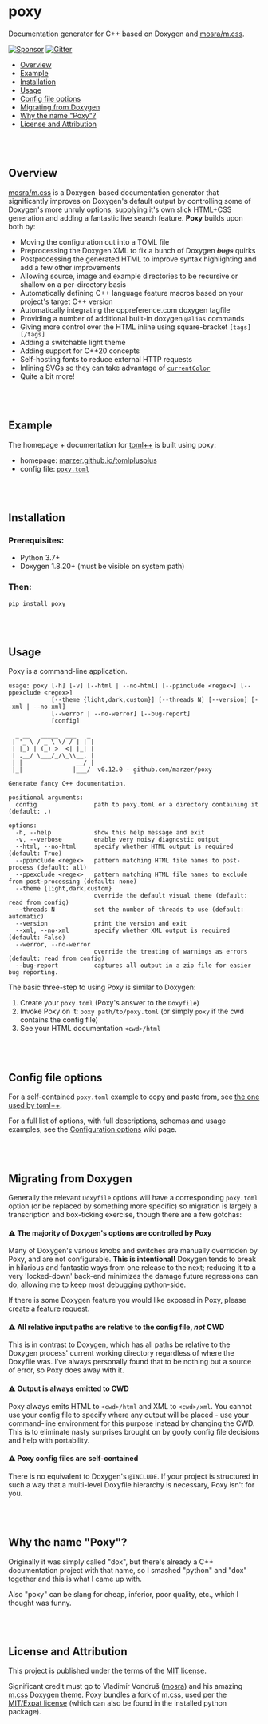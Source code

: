 # poxy

Documentation generator for C++ based on Doxygen and [mosra/m.css](https://mcss.mosra.cz/).

[![Sponsor](https://img.shields.io/static/v1?label=sponsor&message=%E2%9D%A4&logo=GitHub&color=%23fe8e86&style=flat-square)][sponsor]
[![Gitter](https://badges.gitter.im/marzer/poxy.svg)][gitter]

-   [Overview](#overview)
-   [Example](#example)
-   [Installation](#installation)
-   [Usage](#usage)
-   [Config file options](#config-file-options)
-   [Migrating from Doxygen](#migrating-from-doxygen)
-   [Why the name "Poxy"?](#why-the-name-poxy)
-   [License and Attribution](#license-and-attribution)

<br><br>

## Overview

[mosra/m.css] is a Doxygen-based documentation generator that significantly improves on Doxygen's default output
by controlling some of Doxygen's more unruly options, supplying it's own slick HTML+CSS generation and adding
a fantastic live search feature. **Poxy** builds upon both by:

-   Moving the configuration out into a TOML file
-   Preprocessing the Doxygen XML to fix a bunch of Doxygen _~~bugs~~_ quirks
-   Postprocessing the generated HTML to improve syntax highlighting and add a few other improvements
-   Allowing source, image and example directories to be recursive or shallow on a per-directory basis
-   Automatically defining C++ language feature macros based on your project's target C++ version
-   Automatically integrating the cppreference.com doxygen tagfile
-   Providing a number of additional built-in doxygen `@alias` commands
-   Giving more control over the HTML inline using square-bracket `[tags][/tags]`
-   Adding a switchable light theme
-   Adding support for C++20 concepts
-   Self-hosting fonts to reduce external HTTP requests
-   Inlining SVGs so they can take advantage of [`currentColor`]
-   Quite a bit more!

<br><br>

## Example

The homepage + documentation for [toml++] is built using poxy:

-   homepage: [marzer.github.io/tomlplusplus](https://marzer.github.io/tomlplusplus/)
-   config file: [`poxy.toml`](https://github.com/marzer/tomlplusplus/blob/master/docs/poxy.toml)

<br><br>

## Installation

### Prerequisites:

-   Python 3.7+
-   Doxygen 1.8.20+ (must be visible on system path)

### Then:

```
pip install poxy
```

<br><br>

## Usage

Poxy is a command-line application.

```
usage: poxy [-h] [-v] [--html | --no-html] [--ppinclude <regex>] [--ppexclude <regex>]
            [--theme {light,dark,custom}] [--threads N] [--version] [--xml | --no-xml]
            [--werror | --no-werror] [--bug-report]
            [config]

  _ __   _____  ___   _
 | '_ \ / _ \ \/ / | | |
 | |_) | (_) >  <| |_| |
 | .__/ \___/_/\_\\__, |
 | |               __/ |
 |_|              |___/  v0.12.0 - github.com/marzer/poxy

Generate fancy C++ documentation.

positional arguments:
  config                path to poxy.toml or a directory containing it (default: .)

options:
  -h, --help            show this help message and exit
  -v, --verbose         enable very noisy diagnostic output
  --html, --no-html     specify whether HTML output is required (default: True)
  --ppinclude <regex>   pattern matching HTML file names to post-process (default: all)
  --ppexclude <regex>   pattern matching HTML file names to exclude from post-processing (default: none)
  --theme {light,dark,custom}
                        override the default visual theme (default: read from config)
  --threads N           set the number of threads to use (default: automatic)
  --version             print the version and exit
  --xml, --no-xml       specify whether XML output is required (default: False)
  --werror, --no-werror
                        override the treating of warnings as errors (default: read from config)
  --bug-report          captures all output in a zip file for easier bug reporting.
```

The basic three-step to using Poxy is similar to Doxygen:

1. Create your `poxy.toml` (Poxy's answer to the `Doxyfile`)
2. Invoke Poxy on it: `poxy path/to/poxy.toml` (or simply `poxy` if the cwd contains the config file)
3. See your HTML documentation `<cwd>/html`

<br><br>

## Config file options

For a self-contained `poxy.toml` example to copy and paste from,
see [the one used by toml++](https://github.com/marzer/tomlplusplus/blob/master/docs/poxy.toml).

For a full list of options, with full descriptions, schemas and usage examples, see the [Configuration options] wiki page.

<br><br>

## Migrating from Doxygen

Generally the relevant `Doxyfile` options will have a corresponding `poxy.toml` option
(or be replaced by something more specific) so migration is largely a transcription and box-ticking exercise,
though there are a few gotchas:

#### **⚠&#xFE0F; The majority of Doxygen's options are controlled by Poxy**

Many of Doxygen's various knobs and switches are manually overridden by Poxy, and are not configurable.
**This is intentional!** Doxygen tends to break in hilarious and fantastic ways from one release to the next;
reducing it to a very 'locked-down' back-end minimizes the damage future regressions can do, allowing me to
keep most debugging python-side.

If there is some Doxygen feature you would like exposed in Poxy, please create a [feature request].

#### **⚠&#xFE0F; All relative input paths are relative to the config file, _not_ CWD**

This is in contrast to Doxygen, which has all paths be relative to the Doxygen process' current working directory
regardless of where the Doxyfile was. I've always personally found that to be nothing but a source of error,
so Poxy does away with it.

#### **⚠&#xFE0F; Output is always emitted to CWD**

Poxy always emits HTML to `<cwd>/html` and XML to `<cwd>/xml`. You cannot use your config file to specify where any
output will be placed - use your command-line environment for this purpose instead by changing the CWD.
This is to eliminate nasty surprises brought on by goofy config file decisions and help with portability.

#### **⚠&#xFE0F; Poxy config files are self-contained**

There is no equivalent to Doxygen's `@INCLUDE`. If your project is structured in such a way that a
multi-level Doxyfile hierarchy is necessary, Poxy isn't for you.

<br><br>

## Why the name "Poxy"?

Originally it was simply called "dox", but there's already a C++ documentation project with that name,
so I smashed "python" and "dox" together and this is what I came up with.

Also "poxy" can be slang for cheap, inferior, poor quality, etc., which I thought was funny.

<br><br>

## License and Attribution

This project is published under the terms of the [MIT license](https://github.com/marzer/poxy/blob/main/LICENSE.txt).

Significant credit must go to Vladimír Vondruš ([mosra]) and his amazing [m.css] Doxygen theme.
Poxy bundles a fork of m.css, used per the [MIT/Expat license](https://github.com/marzer/poxy/blob/main/poxy/data/m.css/COPYING)
(which can also be found in the installed python package).

[m.css]: https://mcss.mosra.cz/documentation/doxygen/
[mosra]: https://github.com/mosra
[mosra/m.css]: https://mcss.mosra.cz/documentation/doxygen/
[toml++]: https://marzer.github.io/tomlplusplus/
[c++ feature test macros]: https://en.cppreference.com/w/cpp/feature_test
[configuration options]: https://github.com/marzer/poxy/wiki/Configuration-options
[feature request]: https://github.com/marzer/poxy/issues/new
[`currentcolor`]: https://gomakethings.com/currentcolor-and-svgs
[gitter]: https://gitter.im/marzer/poxy
[sponsor]: https://github.com/sponsors/marzer
